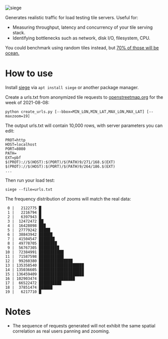 ![siege](https://upload.wikimedia.org/wikipedia/commons/thumb/d/de/Fotothek_df_tg_0000158_Belagerung_%5E_Festung_%5E_Belagerungsmaschine.jpg/225px-Fotothek_df_tg_0000158_Belagerung_%5E_Festung_%5E_Belagerungsmaschine.jpg)

Generates realistic traffic for load testing tile servers. Useful for:

* Measuring throughput, latency and concurrency of your tile serving stack.
* Identifying bottlenecks such as network, disk I/O, filesystem, CPU.

You could benchmark using random tiles instead, but [70% of those will be ocean.](https://en.wikipedia.org/wiki/Water_distribution_on_Earth)

# How to use

Install [siege](https://github.com/JoeDog/siege) via `apt install siege` or another package manager.

Create a urls.txt from anonymized tile requests to [openstreetmap.org](https://openstreetmap.org) for the week of 2021-08-08:

```
python create_urls.py [--bbox=MIN_LON,MIN_LAT,MAX_LON,MAX_LAT] [--maxzoom=19]
``` 

The output urls.txt will contain 10,000 rows, with server parameters you can edit:

```
PROT=http
HOST=localhost
PORT=8080
PATH=
EXT=pbf
$(PROT)://$(HOST):$(PORT)/$(PATH)9/271/168.$(EXT)
$(PROT)://$(HOST):$(PORT)/$(PATH)9/264/186.$(EXT)
...
```

Then run your load test:

```
siege --file=urls.txt
```

 The frequency distribution of zooms will match the real data:

```
 0 |   2122775 █
 1 |   2216794 █
 2 |   6397943 █
 3 |  12472472 ██
 4 |  16428098 ███
 5 |  27779242 █████
 6 |  38843942 ██████
 7 |  41504547 ███████
 8 |  49778705 ████████
 9 |  56767305 █████████
10 |  72384991 ███████████
11 |  71587598 ███████████
12 |  99260380 ███████████████
13 | 135358540 ████████████████████
14 | 135036605 ████████████████████
15 | 136459409 ████████████████████
16 | 102903474 ████████████████
17 |  66522472 ██████████
18 |  37851474 ██████
19 |   6217710 █
```

# Notes

* The sequence of requests generated will not exhibit the same spatial correlation as real users panning and zooming.
